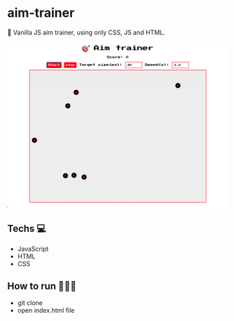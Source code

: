 # aim-trainer
🎯 Vanilla JS aim trainer, using only CSS, JS and HTML.

![demo](demo.png)

## Techs 💻
- JavaScript
- HTML
- CSS

## How to run 🏃🏻‍♂️
- git clone
- open index.html file
